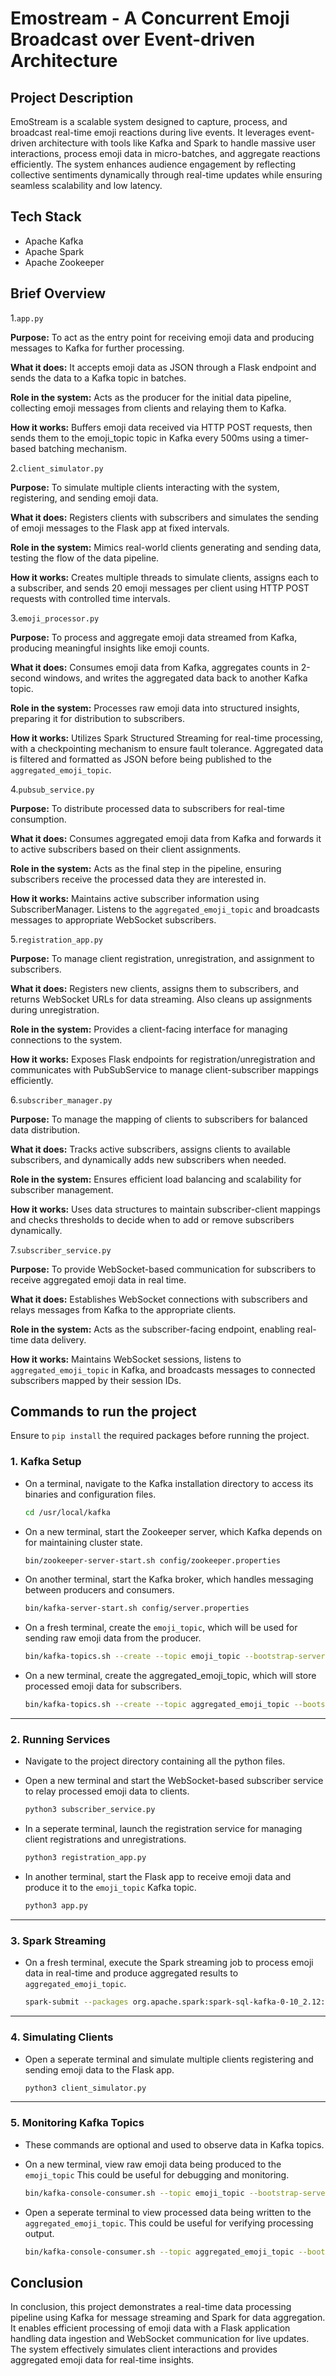 # Emostream - A Concurrent Emoji Broadcast over Event-driven Architecture

## Project Description

EmoStream is a scalable system designed to capture, process, and broadcast real-time emoji reactions during live events. It leverages event-driven architecture with tools like Kafka and Spark to handle massive user interactions, process emoji data in micro-batches, and aggregate reactions efficiently. The system enhances audience engagement by reflecting collective sentiments dynamically through real-time updates while ensuring seamless scalability and low latency.

## Tech Stack

- Apache Kafka
- Apache Spark
- Apache Zookeeper

## Brief Overview

1.`app.py`

**Purpose:** To act as the entry point for receiving emoji data and producing messages to Kafka for further processing.

**What it does:** It accepts emoji data as JSON through a Flask endpoint and sends the data to a Kafka topic in batches.

**Role in the system:** Acts as the producer for the initial data pipeline, collecting emoji messages from clients and relaying them to Kafka.

**How it works:** Buffers emoji data received via HTTP POST requests, then sends them to the emoji_topic topic in Kafka every 500ms using a timer-based batching mechanism.

2.`client_simulator.py`

**Purpose:** To simulate multiple clients interacting with the system, registering, and sending emoji data.

**What it does:** Registers clients with subscribers and simulates the sending of emoji messages to the Flask app at fixed intervals.

**Role in the system:** Mimics real-world clients generating and sending data, testing the flow of the data pipeline.

**How it works:** Creates multiple threads to simulate clients, assigns each to a subscriber, and sends 20 emoji messages per client using HTTP POST requests with controlled time intervals.

3.`emoji_processor.py`

**Purpose:** To process and aggregate emoji data streamed from Kafka, producing meaningful insights like emoji counts.

**What it does:** Consumes emoji data from Kafka, aggregates counts in 2-second windows, and writes the aggregated data back to another Kafka topic.

**Role in the system:** Processes raw emoji data into structured insights, preparing it for distribution to subscribers.

**How it works:** Utilizes Spark Structured Streaming for real-time processing, with a checkpointing mechanism to ensure fault tolerance. Aggregated data is filtered and formatted as JSON before being published to the `aggregated_emoji_topic`.

4.`pubsub_service.py`

**Purpose:** To distribute processed data to subscribers for real-time consumption.

**What it does:** Consumes aggregated emoji data from Kafka and forwards it to active subscribers based on their client assignments.

**Role in the system:** Acts as the final step in the pipeline, ensuring subscribers receive the processed data they are interested in.

**How it works:** Maintains active subscriber information using SubscriberManager. Listens to the `aggregated_emoji_topic` and broadcasts messages to appropriate WebSocket subscribers.

5.`registration_app.py`

**Purpose:** To manage client registration, unregistration, and assignment to subscribers.

**What it does:** Registers new clients, assigns them to subscribers, and returns WebSocket URLs for data streaming. Also cleans up assignments during unregistration.

**Role in the system:** Provides a client-facing interface for managing connections to the system.

**How it works:** Exposes Flask endpoints for registration/unregistration and communicates with PubSubService to manage client-subscriber mappings efficiently.

6.`subscriber_manager.py`

**Purpose:** To manage the mapping of clients to subscribers for balanced data distribution.

**What it does:** Tracks active subscribers, assigns clients to available subscribers, and dynamically adds new subscribers when needed.

**Role in the system:** Ensures efficient load balancing and scalability for subscriber management.

**How it works:** Uses data structures to maintain subscriber-client mappings and checks thresholds to decide when to add or remove subscribers dynamically.

7.`subscriber_service.py`

**Purpose:** To provide WebSocket-based communication for subscribers to receive aggregated emoji data in real time.

**What it does:** Establishes WebSocket connections with subscribers and relays messages from Kafka to the appropriate clients.

**Role in the system:** Acts as the subscriber-facing endpoint, enabling real-time data delivery.

**How it works:** Maintains WebSocket sessions, listens to `aggregated_emoji_topic` in Kafka, and broadcasts messages to connected subscribers mapped by their session IDs.

## Commands to run the project

Ensure to `pip install` the required packages before running the project.

### 1. Kafka Setup

- On a terminal, navigate to the Kafka installation directory to access its binaries and configuration files.

  ```bash
  cd /usr/local/kafka
  ```

- On a new terminal, start the Zookeeper server, which Kafka depends on for maintaining cluster state.

  ```bash
  bin/zookeeper-server-start.sh config/zookeeper.properties
  ```

- On another terminal, start the Kafka broker, which handles messaging between producers and consumers.

  ```bash
  bin/kafka-server-start.sh config/server.properties
  ```

- On a fresh terminal, create the `emoji_topic`, which will be used for sending raw emoji data from the producer.

  ```bash
  bin/kafka-topics.sh --create --topic emoji_topic --bootstrap-server localhost:9092
  ```

- On a new terminal, create the aggregated_emoji_topic, which will store processed emoji data for subscribers.

  ```bash
  bin/kafka-topics.sh --create --topic aggregated_emoji_topic --bootstrap-server localhost:9092
  ```

---

### 2. Running Services

- Navigate to the project directory containing all the python files.

- Open a new terminal and start the WebSocket-based subscriber service to relay processed emoji data to clients.

  ```bash
  python3 subscriber_service.py
  ```

- In a seperate terminal, launch the registration service for managing client registrations and unregistrations.

  ```bash
  python3 registration_app.py
  ```

- In another terminal, start the Flask app to receive emoji data and produce it to the `emoji_topic` Kafka topic.

  ```bash
  python3 app.py
  ```

---

### 3. Spark Streaming

- On a fresh terminal, execute the Spark streaming job to process emoji data in real-time and produce aggregated results to `aggregated_emoji_topic`.

  ```bash
  spark-submit --packages org.apache.spark:spark-sql-kafka-0-10_2.12:3.5.3 emoji_processor.py
  ```

---

### 4. Simulating Clients

- Open a seperate terminal and simulate multiple clients registering and sending emoji data to the Flask app.

  ```bash
  python3 client_simulator.py
  ```

---

### 5. Monitoring Kafka Topics

- These commands are optional and used to observe data in Kafka topics.

- On a new terminal, view raw emoji data being produced to the `emoji_topic` This could be useful for debugging and monitoring.

  ```bash
  bin/kafka-console-consumer.sh --topic emoji_topic --bootstrap-server localhost:9092
  ```

- Open a seperate terminal to view processed data being written to the `aggregated_emoji_topic`. This could be useful for verifying processing output.

  ```bash
  bin/kafka-console-consumer.sh --topic aggregated_emoji_topic --bootstrap-server localhost:9092
  ```

## Conclusion

In conclusion, this project demonstrates a real-time data processing pipeline using Kafka for message streaming and Spark for data aggregation. It enables efficient processing of emoji data with a Flask application handling data ingestion and WebSocket communication for live updates. The system effectively simulates client interactions and provides aggregated emoji data for real-time insights.
